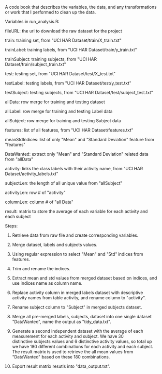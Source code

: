 A code book that describes the variables, the data, and any transformations or work that I performed to clean up the data.


Variables in run_analysis.R:

fileURL: the url to download the raw dataset for the project

train: training set, from "UCI HAR Dataset/train/X_train.txt"

trainLabel: training labels, from  "UCI HAR Dataset/train/y_train.txt"

trainSubject: training subjects, from "UCI HAR Dataset/train/subject_train.txt"

test: testing set, from "UCI HAR Dataset/test/X_test.txt"

testLabel: testing labels, from  "UCI HAR Dataset/test/y_test.txt"

testSubject: testing subjects, from "UCI HAR Dataset/test/subject_test.txt"

allData: row merge for training and testing dataset

allLabel: row merge for training and testing Label data

allSubject: row merge for training and testing Subject data

features: list of all features, from "UCI HAR Dataset/features.txt"

meanStdIndices: list of only "Mean" and "Standard Deviation" feature from "features"

DataWanted: extract only "Mean" and "Standard Deviation" related data from "allData"

activity: links the class labels with their activity name, from "UCI HAR Dataset/activity_labels.txt"

subjectLen: the length of all unique value from "allSubject"

activityLen: row # of "activity"

columnLen: column # of "all Data"

result: matrix to store the average of each variable for each activity and each subject



Steps:

1. Retrieve data from raw file and create corresponding variables. 
 
2. Merge dataset, labels and subjects values.

3. Using regular expression to select "Mean" and "Std" indices from features.

4. Trim and rename the indices.

5. Extract mean and std values from merged dataset based on indices, and use indices name as column name. 

6. Replace activity column in merged labels dataset with descriptive activity names from table activity, and rename column to "activity".
 
7. Rename subject column to "Subject" in merged subjects dataset.
 
8. Merge all pre-merged labels, subjects, dataset into one single dataset "DataWanted", name the output as "tidy_data.txt".

9. Generate a second independent dataset with the average of each measurement for each activity and subject. We have 30    
   distinctive subjects values and 6 distinctive activity values, so total up we have 180 different combinations for each 
   activity and each subject. The result matrix is used to retrieve the all mean values from "DataWanted" based on these 180 
   combinations. 

10. Export result matrix resutls into "data_output.txt".




